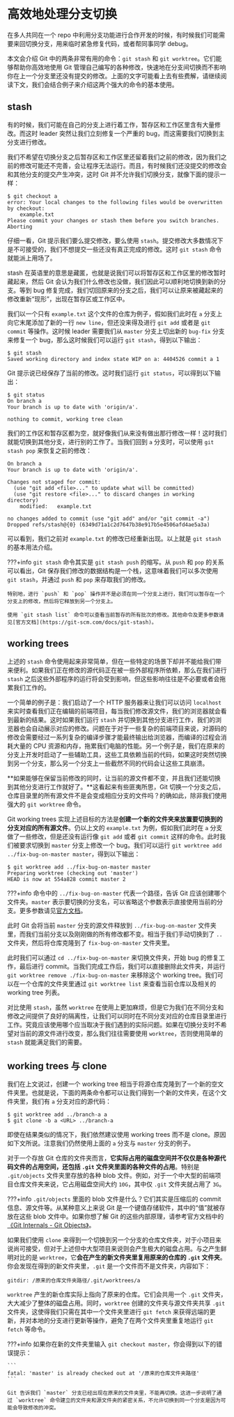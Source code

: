 # 高效地处理分支切换

在多人共同在一个 repo 中利用分支功能进行合作开发的时候，有时候我们可能需要来回切换分支，用来临时紧急修复代码，或者帮同事同学 debug。

本文会介绍 Git 中的两条非常有用的命令：`git stash` 和 `git worktree`。它们能够帮助你高效地使用 Git 管理自己编写的各种修改，快速地在分支间切换而不影响你在上一个分支里还没有提交的修改。上面的文字可能看上去有些费解，请继续阅读下文，我们会结合例子来介绍这两个强大的命令的基本使用。

## stash

有的时候，我们可能在自己的分支上进行着工作，暂存区和工作区里含有大量修改。而这时 leader 突然让我们立刻修复一个严重的 bug，而这需要我们切换到主分支进行修改。

我们不希望在切换分支之后暂存区和工作区里还留着我们之前的修改，因为我们之前的修改可能还不完善，会让程序无法运行。而且，有时候我们还没提交的修改会和其他分支的提交产生冲突，这时 Git 并不允许我们切换分支，就像下面的提示一样：

``` hl_lines="4"
$ git checkout a
error: Your local changes to the following files would be overwritten by checkout:
	example.txt
Please commit your changes or stash them before you switch branches.
Aborting
```

仔细一看，Git 提示我们要么提交修改，要么使用 `stash`。提交修改大多数情况下是不可接受的，我们不想提交一些还没有真正完成的修改。这时 `git stash` 命令就能派上用场了。

stash 在英语里的意思是藏匿，也就是说我们可以将暂存区和工作区里的修改暂时藏起来，然后 Git 会认为我们什么修改也没做，我们因此可以顺利地切换到新的分支。等到 bug 修复完成，我们切回原来的分支之后，我们可以让原来被藏起来的修改重新“现形”，出现在暂存区或工作区中。

我们以一个只有 `example.txt` 这个文件的仓库为例子，假如我们此时在 `a` 分支上向它末尾添加了新的一行 `new line`，但还没来得及进行 `git add` 或者是 `git commit` 等操作。这时候 leader 需要我们从 `master` 分支上切出新的 `bug-fix` 分支来修复一个 bug，那么这时候我们可以运行 `git stash`，得到以下输出：

```
$ git stash
Saved working directory and index state WIP on a: 4404526 commit a 1
```

Git 提示说已经保存了当前的修改。这时我们运行 `git status`，可以得到以下输出：

```
$ git status
On branch a
Your branch is up to date with 'origin/a'.

nothing to commit, working tree clean
```

我们的工作区和暂存区都为空，就好像我们从来没有做出那行修改一样！这时我们就能切换到其他分支，进行别的工作了。当我们回到 `a` 分支时，可以使用 `git stash pop` 来恢复之前的修改：

```
On branch a
Your branch is up to date with 'origin/a'.

Changes not staged for commit:
  (use "git add <file>..." to update what will be committed)
  (use "git restore <file>..." to discard changes in working directory)
	modified:   example.txt

no changes added to commit (use "git add" and/or "git commit -a")
Dropped refs/stash@{0} (6349d71a1c2d7647b38e917b5e4506afd4ae5a3a)
```

可以看到，我们之前对 `example.txt` 的修改已经重新出现。以上就是 `git stash` 的基本用法介绍。

???+info
    `git stash` 命令其实是 `git stash push` 的缩写。从 `push` 和 `pop` 的关系可以看出，Git 保存我们修改的数据结构是一个栈，这意味着我们可以多次使用 `git stash`，并通过 `push` 和 `pop` 来存取我们的修改。

    特别地，进行 `push` 和 `pop` 操作并不是必须在同一个分支上进行，我们可以暂存在一个分支上的修改，然后将它释放到另一个分支上。

    使用 `git stash list` 命令可以查看当前暂存的所有批次的修改。其他命令及更多参数请见[官方文档](https://git-scm.com/docs/git-stash)。

## working trees

上述的 `stash` 命令使用起来非常简单，但在一些特定的场景下却并不能给我们带来便利。如果我们正在修改的源代码正在被一些外部程序所依赖，那么在我们进行 `stash` 之后这些外部程序的运行将会受到影响，但这些影响往往是不必要或者会拖累我们工作的。

一个简单的例子是：我们启动了一个 HTTP 服务器来让我们可以访问 `localhost` 来实时查看我们正在编辑的前端项目，每当我们修改源文件，我们的浏览器就会看到最新的结果。这时如果我们运行 `stash` 并切换到其他分支进行工作，我们的浏览器也会自动展示对应的修改。问题在于对于一些复杂的前端项目来说，对源码的修改会需要经过一系列复杂的编译步骤才能最终输出给浏览器，而编译的过程会消耗大量的 CPU 资源和内存，拖累我们电脑的性能。另一个例子是，我们在原来的分支上开发时启动了一些辅助工具，这些工具依赖当前的代码，如果这时突然切换到另一个分支，那么另一个分支上一些截然不同的代码会让这些工具崩溃。

**如果能够在保留当前修改的同时，让当前的源文件都不变，并且我们还能切换到其他分支进行工作就好了。**这看起来有些匪夷所思，Git 切换一个分支之后，仓库目录里的所有源文件不是会变成相应分支的文件吗？的确如此，除非我们使用强大的 `git worktree` 命令。

Git working trees 实现上述目标的方法是**创建一个新的文件夹来放置要切换到的分支对应的所有源文件**。仍以上文的 `example.txt` 为例，假如我们此时在 `a` 分支做了一些修改，但是还没有运行像 `git add` 或者 `git commit` 这样的命令。此时我们被要求切换到 `master` 分支上修改一个 bug。我们可以运行 `git worktree add ../fix-bug-on-master master`，得到以下输出：

```
$ git worktree add ../fix-bug-on-master master 
Preparing worktree (checking out 'master')
HEAD is now at 554a828 commit master 2
```

???+info
    命令中的 `../fix-bug-on-master` 代表一个路径，告诉 Git 应该创建哪个文件夹。`master` 表示要切换的分支名，可以省略这个参数表示直接使用当前的分支。更多参数请见[官方文档](https://git-scm.com/docs/git-worktree)。

此时 Git 会将当前 `master` 分支的源文件释放到 `../fix-bug-on-master` 文件夹里，而我们当前分支以及刚刚做的所有修改都不变。相当于我们手动切换到了 `..` 文件夹，然后将仓库克隆到了 `fix-bug-on-master` 文件夹里。

此时我们可以通过 `cd ../fix-bug-on-master` 来切换文件夹，开始 bug 的修复工作，最后进行 commit。当我们完成工作后，我们可以直接删除此文件夹，并运行 `git worktree remove ./fix-bug-on-master` 来移除这个 working tree。我们可以在一个仓库的文件夹里通过 `git worktree list` 来查看当前仓库以及相关的 working tree 列表。

对比使用 `stash`，虽然 `worktree` 在使用上更加麻烦，但是它为我们在不同分支和修改之间提供了良好的隔离性，让我们可以同时在不同分支对应的仓库目录里进行工作。究竟应该使用哪个应当取决于我们遇到的实际问题。如果在切换分支时不希望对当前的源文件进行改变，那么我们往往需要使用 `worktree`，否则使用简单的 `stash` 就能满足我们的需要。

## working trees 与 clone

我们在上文说过，创建一个 working tree 相当于将源仓库克隆到了一个新的空文件夹里。也就是说，下面的两条命令都可以让我们得到一个新的文件夹，在这个文件夹里，我们有 `a` 分支对应的源代码：

```
$ git worktree add ../branch-a a
$ git clone -b a <URL> ../branch-a
```

即使在结果类似的情况下，我们依然建议使用 working trees 而不是 clone。原因如下文所说。注意我们仍然使用上面的 `a` 分支与 `master` 分支的例子。

对于一个存放 Git 仓库的文件夹而言，**它实际占用的磁盘空间并不仅仅是各种源代码文件的占用空间，还包括 `.git` 文件夹里面的各种文件的占用**。特别是 `.git/objects` 文件夹里存放的各种 blob 文件。例如，对于一个中大型的前端项目仓库文件夹来说，它占用磁盘空间大约 `10G`，其中仅 `.git` 文件夹就占用了 `3G`。

???+info
    `.git/objects` 里面的 blob 文件是什么？它们其实是压缩后的 commit 信息、源文件等。从某种意义上来说 Git 是一个键值存储软件，其中的“值”就被存放在这些 blob 文件中。如果你想了解 Git 的这些内部原理，请参考官方文档中的[《Git Internals - Git Objects》](https://git-scm.com/book/en/v2/Git-Internals-Git-Objects)。

如果我们使用 `clone` 来得到一个切换到另一个分支的仓库文件夹，对于小项目来说尚可接受，但对于上述但中大型项目来说则会产生极大的磁盘占用。与之产生鲜明对比的是 `worktree`，它**会在产生的新文件夹里复用原来的仓库的 `.git` 文件夹**。你会发现在得到的新文件夹里，`.git` 是一个文件而不是文件夹，内容如下：

```
gitdir: /原来的仓库文件夹路径/.git/worktrees/a
```

`worktree` 产生的新仓库实际上指向了原来的仓库。它们会共用一个 `.git` 文件夹，大大减少了整体的磁盘占用。同时，`worktree` 创建的文件夹与源文件夹共享 `.git` 文件夹，这使得我们只需在其中一个文件夹里进行 `git fetch` 来获得远端的更新，并对本地的分支进行更新等操作，避免了在两个文件夹里重复地运行 `git fetch` 等命令。

???+info
    如果你在新的文件夹里输入 `git checkout master`，你会得到以下的错误提示：

    ```
    fatal: 'master' is already checked out at '/原来的仓库文件夹路径'
    ```

    Git 告诉我们 `master` 分支已经出现在原来的文件夹里，不能再切换。这进一步说明了通过 `worktree` 命令建立的文件夹和源文件夹的紧密关系，不允许切换到同一个分支是因为可能会导致修改的冲突。
